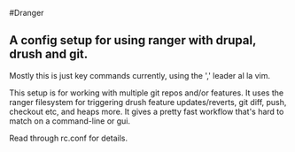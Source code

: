 #Dranger

## A config setup for using ranger with drupal, drush and git.


Mostly this is just key commands currently, using the ',' leader al la vim.

This setup is for working with multiple git repos and/or features.
It uses the ranger filesystem for triggering drush feature updates/reverts, git diff, push, checkout etc, 
and heaps more. It gives a pretty fast workflow that's hard to match on a command-line or gui. 
  

Read through rc.conf for details.



